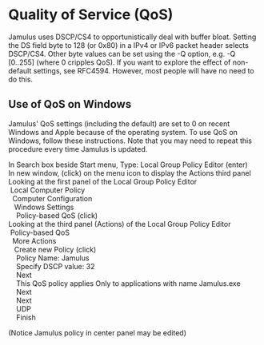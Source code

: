 
[comment]: # (This is an include file for use in multiple documents)

# Quality of Service (QoS)

Jamulus uses DSCP/CS4 to opportunistically deal with buffer bloat. Setting the DS field byte to 128 (or 0x80) in a IPv4 or IPv6 packet header selects DSCP/CS4. Other byte values can be set using the -Q option, e.g. -Q [0..255] (where 0 cripples QoS). If you want to explore the effect of non-default settings, see RFC4594. However, most people will have no need to do this.

## Use of QoS on Windows

Jamulus' QoS settings (including the default) are set to 0 on recent Windows and Apple because of the operating system. To use QoS on Windows, follow these instructions. Note that you may need to repeat this procedure every time Jamulus is updated.

In Search box beside Start menu, Type: Local Group Policy Editor (enter)<br>
In new window, (click) on the menu icon to display the Actions third panel<br>
Looking at the first panel of the Local Group Policy Editor<br>
&nbsp;Local Computer Policy<br>
&nbsp;&nbsp;Computer Configuration<br>
&nbsp;&nbsp;&nbsp;Windows Settings<br>
&nbsp;&nbsp;&nbsp;&nbsp;Policy-based QoS (click)<br>
Looking at the third panel (Actions) of the Local Group Policy Editor<br>
&nbsp;Policy-based QoS<br>
&nbsp;&nbsp;More Actions<br>
&nbsp;&nbsp;&nbsp;Create new Policy (click)<br>
&nbsp;&nbsp;&nbsp;&nbsp;Policy Name: Jamulus<br>
&nbsp;&nbsp;&nbsp;&nbsp;Specify DSCP value: 32<br>
&nbsp;&nbsp;&nbsp;&nbsp;Next<br>
&nbsp;&nbsp;&nbsp;&nbsp;This QoS policy applies Only to applications with name Jamulus.exe<br>
&nbsp;&nbsp;&nbsp;&nbsp;Next<br>
&nbsp;&nbsp;&nbsp;&nbsp;Next<br>
&nbsp;&nbsp;&nbsp;&nbsp;UDP<br>
&nbsp;&nbsp;&nbsp;&nbsp;Finish<br>

(Notice Jamulus policy in center panel may be edited)

